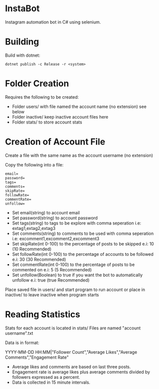 # InstaBot
Instagram automation bot in C# using selenium.

# Building
Build with dotnet:

```shell
dotnet publish -c Release -r <system>
```

# Folder Creation
Requires the following to be created:

- Folder users/ with file named the account name (no extension) see below
- Folder inactive/ keep inactive account files here
- Folder stats/ to store account stats

# Creation of Account File
Create a file with the same name as the account username (no extension)

Copy the following into a file:

```shell
email=
password=
tags=
comments=
skipRate=
followRate=
commentRate=
unfollow=
```

- Set email(string) to account email
- Set password(string) to account password
- Set tags(string) to tags to be explore with comma seperation i.e: extag1,extag2,extag3
- Set comments(string) to comments to be used with comma seperation i.e: excomment1,excomment2,excomment3
- Set skipRate(int 0-100) to the percentage of posts to be skipped e.i: 10 (10 Recommended)
- Set followRate(int 0-100) to the percentage of accounts to be followed e.i: 30 (30 Recommended)
- Set commentRate(int 0-100) to the percentage of posts to be commented on e.i: 5 (5 Recommended)
- Set unfollow(Boolean) to true if you want the bot to automatically unfollow e.i: true (true Recommended)

Place saved file in users/ and start program to run account or place in inactive/ to leave inactive when program starts

# Reading Statistics
Stats for each account is located in stats/ 
Files are named "account username".txt

Data is in format: 

YYYY-MM-DD HH:MM|"Follower Count","Average Likes","Average Comments","Engagement Rate"
  
- Average likes and comments are based on last three posts.
- Engagement rate is average likes plus average comments divided by followers expressed as a percent.
- Data is collected in 15 minute intervals.
